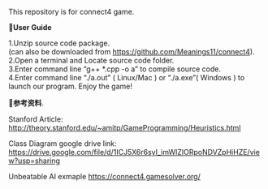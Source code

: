 This repository is for connect4 game.  
  
**🧭User Guide** 

1.Unzip source code package.  
(can also be downloaded from https://github.com/Meanings11/connect4).  
2.Open a terminal and Locate source code folder.  
3.Enter command line “g++ *.cpp -o a” to compile source code.  
4.Enter command line “./a.out” ( Linux/Mac ) or “./a.exe”( Windows ) to launch our program.
Enjoy the game!



**💾参考资料**. 

Stanford Article:
 http://theory.stanford.edu/~amitp/GameProgramming/Heuristics.html
  
 Class Diagram google drive link:
 https://drive.google.com/file/d/1ICJ5X6r6syI_imWlZIORpoNDVZpHiHZE/view?usp=sharing
 
 Unbeatable AI exmaple
 https://connect4.gamesolver.org/
